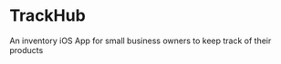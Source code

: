 # TrackHub </br>
An inventory iOS App for small business owners to keep track of their products

<a href = "screenshots/launchscreen.png" ></a>
